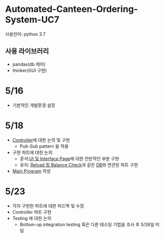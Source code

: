 # Automated-Canteen-Ordering-System-UC7
사용언어: python 3.7

## 사용 라이브러리
- pandas(db 제어)
- thinker(GUI 구현)

# 5/16
- 기본적인 개발환경 설정

# 5/18
- [Controller](controller.py)에 대한 논의 및 구현
  -  Pub-Sub pattern 을 적용
- 구현 파트에 대한 논의
  -  훈석:[UI 및 Interface Page](UI.py)에 대한 전반적인 부분 구현
  -  유지: [Reload 및 Balance Check](DB_related/connectionDB.ipynb)과 같은 [DB](DB_related)와 연관된 파트 구현
-  [Main Program](main.py) 작성

# 5/23
- 각자 구현한 파트에 대한 피드백 및 수정
- Controller 파트 구현
- Testing 에 대한 논의
  - Bottom-up integration testing 혹은 다른 테스팅 기법을 조사 후 5/26일 미팅
 
